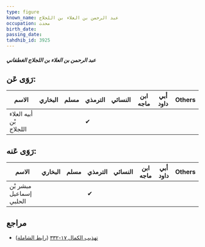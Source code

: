 ```yaml
---
type: figure
known_name: عبد الرحمن بن العلاء بن اللجلاج
occupation: محدث
birth_date:
passing_date:
tahdhib_id: 3925
---
```

##### عبد الرحمن بن العلاء بن اللجلاج الغطفاني

## رَوَى عَن:
| الاسم                   | البخاري | مسلم | الترمذي | النسائي | ابن ماجه | أبي داود | Others |
| ----------------------- | ------- | ---- | ------- | ------- | -------- | -------- | ------ |
| أبيه العلاء بْن اللجلاج |         |      | ✔       |         |          |          |        |
## رَوَى عَنه:
| الاسم                   | البخاري | مسلم | الترمذي | النسائي | ابن ماجه | أبي داود | Others |
| ----------------------- | ------- | ---- | ------- | ------- | -------- | -------- | ------ |
| مبشر بْن إسماعيل الحلبي |         |      | ✔       |         |          |          |        |
## مراجع
- [تهذيب الكمال ١٧-٣٣٢](obsidian://open?vault=Tahdhib-al-Kamal&file=Figures/٣٩٢٥-عبد%20الرحمن%20بن%20العلاء%20بن%20اللجلاج%20الغطفاني) ([رابط الشاملة](https://shamela.ws/book/3722/8882))